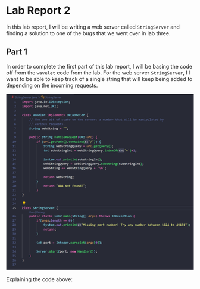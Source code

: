 # Lab Report 2
In this lab report, I will be writing a web server called `StringServer` and finding a solution to one of the bugs that we went over in lab three.

## Part 1
In order to complete the first part of this lab report, I will be basing the code off from the `wavelet` code from the lab. For the web server `StringServer`, I I want to be able to keep track of a single string that will keep being added to depending on the incoming requests.

![StringServer.java](StringServerPic.png)

Explaining the code above: 
